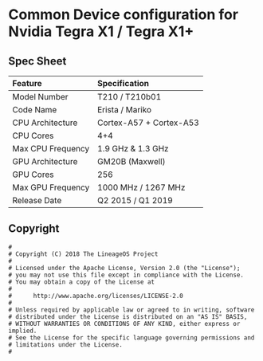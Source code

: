 # Common Device configuration for Nvidia Tegra X1 / Tegra X1+

## Spec Sheet
| Feature                 | Specification                     |
| :---------------------- | :-------------------------------- |
| Model Number            | T210 / T210b01                    |
| Code Name               | Erista / Mariko                   |
| CPU Architecture        | Cortex-A57 + Cortex-A53           |
| CPU Cores               | 4+4                               |
| Max CPU Frequency       | 1.9 GHz & 1.3 GHz                 |
| GPU Architecture        | GM20B (Maxwell)                   |
| GPU Cores               | 256                               |
| Max GPU Frequency       | 1000 MHz / 1267 MHz               |
| Release Date            | Q2 2015 / Q1 2019                 |

## Copyright

```
#
# Copyright (C) 2018 The LineageOS Project
#
# Licensed under the Apache License, Version 2.0 (the "License");
# you may not use this file except in compliance with the License.
# You may obtain a copy of the License at
#
#      http://www.apache.org/licenses/LICENSE-2.0
#
# Unless required by applicable law or agreed to in writing, software
# distributed under the License is distributed on an "AS IS" BASIS,
# WITHOUT WARRANTIES OR CONDITIONS OF ANY KIND, either express or implied.
# See the License for the specific language governing permissions and
# limitations under the License.
#
```
